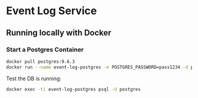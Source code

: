 # Event Log Service


## Running locally with Docker

### Start a Postgres Container

```sh
docker pull postgres:9.6.3
docker run --name event-log-postgres -e POSTGRES_PASSWORD=pass1234 -d postgres:9.6.3
```

Test the DB is running:

```sh
docker exec -ti event-log-postgres psql -U postgres
```

